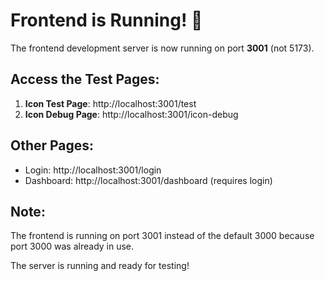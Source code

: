 # Frontend is Running! 🚀

The frontend development server is now running on port **3001** (not 5173).

## Access the Test Pages:

1. **Icon Test Page**: http://localhost:3001/test
2. **Icon Debug Page**: http://localhost:3001/icon-debug

## Other Pages:
- Login: http://localhost:3001/login
- Dashboard: http://localhost:3001/dashboard (requires login)

## Note:
The frontend is running on port 3001 instead of the default 3000 because port 3000 was already in use.

The server is running and ready for testing!